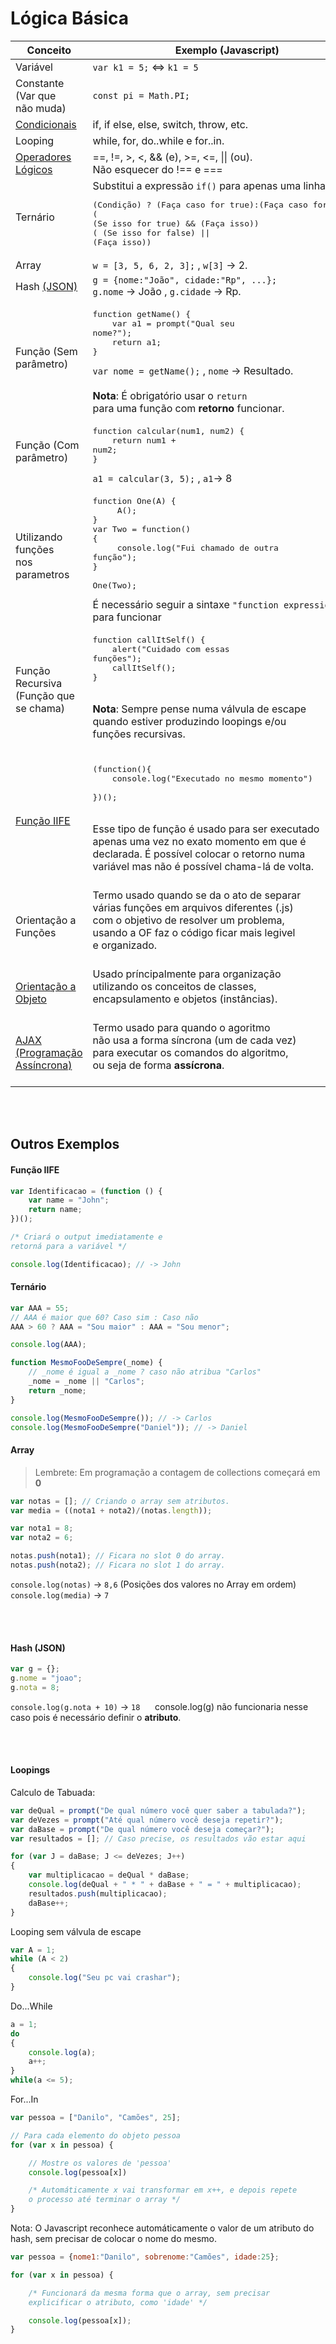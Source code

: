 
# Lógica Básica

Conceito | Exemplo (Javascript)
-------- | -----------
| Variável | `var k1 = 5;` <=> `k1 = 5` |
| Constante (Var que <br>não muda) | `const pi = Math.PI;` |
| [Condicionais](https://www.w3schools.com/jsref/jsref_statements.asp) | if, if else, else, switch, throw, etc. |
| Looping | while, for, do..while e for..in. |
| [Operadores Lógicos](https://www.w3schools.com/jsref/jsref_operators.asp) | &equals;&equals;, !&equals;, >, <, && (e), >=, <=, &#124;&#124; (ou).<br>Não esquecer do !== e === |
| Ternário | Substitui a expressão `if()` para apenas uma linha<pre>(Condição) ? (Faça caso for true):(Faça caso for false)<br>( (Se isso for true) && (Faça isso))<br>( (Se isso for false) &#124;&#124; (Faça isso)) </pre> |
| Array | `w = [3, 5, 6, 2, 3];` , `w[3]` -> 2. |
| Hash [(JSON)](https://github.com/JoaoSodre/Programacao/blob/master/Javascript/JSON.md#json) | `g = {nome:"João", cidade:"Rp", ...};`<br>`g.nome` -> João  ,  `g.cidade` -> Rp. |
| Função (Sem <br>parâmetro) | <pre>function getName() {<br>&nbsp;&nbsp;&nbsp;&nbsp;var a1 = prompt("Qual seu nome?");<br>&nbsp;&nbsp;&nbsp;&nbsp;return a1;<br>}</pre>`var nome = getName();` , `nome` -> Resultado. <br><br> **Nota**: É obrigatório usar o `return` <br> para uma função com **retorno** funcionar. |
| Função (Com <br>parâmetro) | <pre>function calcular(num1, num2) {<br>&nbsp;&nbsp;&nbsp;&nbsp;return num1 + num2;<br>}</pre> `a1 = calcular(3, 5);` , `a1`-> 8 |
| Utilizando funções<br> nos parametros | <pre>function One(A) {<br>&nbsp;&nbsp;&nbsp;&nbsp; A();<br>}<br>var Two = function() {<br>&nbsp;&nbsp;&nbsp;&nbsp; console.log("Fui chamado de outra função");<br>}<br><br>One(Two);</pre>É necessário seguir a sintaxe `"function expression"` para funcionar |
| Função Recursiva<br>(Função que se chama) | <pre>function callItSelf() {<br>&nbsp;&nbsp;&nbsp;&nbsp;alert("Cuidado com essas funções");<br>&nbsp;&nbsp;&nbsp;&nbsp;callItSelf();<br>}</pre><br> **Nota**: Sempre pense numa válvula de escape<br> quando estiver produzindo loopings e/ou <br>funções recursivas. <br><br> |
| [Função IIFE](https://developer.mozilla.org/en-US/docs/Glossary/IIFE) | <pre>(function(){<br>&nbsp;&nbsp;&nbsp;&nbsp;console.log("Executado no mesmo momento") <br>})();   </pre><br>Esse tipo de função é usado para ser executado<br> apenas uma vez no exato momento em que é<br> declarada. É possível colocar o retorno numa<br> variável mas não é possível chama-lá de volta.<br><br> |
| Orientação a Funções | Termo usado quando se da o ato de separar<br> várias funções em arquivos diferentes (.js)<br> com o objetivo de resolver um problema,<br> usando a OF faz o código ficar mais legivel<br> e organizado. <br><br> |
| [Orientação a Objeto](https://github.com/JoaoSodre/Programacao/blob/master/Orienta%C3%A7%C3%A3o%20a%20Objeto.md#orienta%C3%A7%C3%A3o-a-objeto) | Usado príncipalmente para organização<br> utilizando os conceitos de classes, <br>encapsulamento e objetos (instâncias). <br><br> |
| [AJAX<br> (Programação Assíncrona)](https://github.com/JoaoSodre/Programacao/blob/master/Javascript/AJAX.md#ajax) | Termo usado para quando o agoritmo<br>não usa a forma síncrona (um de cada vez)<br> para executar os comandos do algoritmo,<br> ou seja de forma **assícrona**. <br><br> |

<br><br>

## Outros Exemplos

#### Função IIFE

```javascript
var Identificacao = (function () { 
    var name = "John";
    return name; 
})();

/* Criará o output imediatamente e 
retorná para a variável */

console.log(Identificacao); // -> John
```

#### Ternário

```javascript
var AAA = 55;
// AAA é maior que 60? Caso sim : Caso não
AAA > 60 ? AAA = "Sou maior" : AAA = "Sou menor";

console.log(AAA);
```

```javascript
function MesmoFooDeSempre(_nome) {
    // _nome é igual a _nome ? caso não atribua "Carlos"
    _nome = _nome || "Carlos";
    return _nome;
}

console.log(MesmoFooDeSempre()); // -> Carlos
console.log(MesmoFooDeSempre("Daniel")); // -> Daniel
```

#### Array

>Lembrete: Em programação a contagem de collections começará em **0**

```javascript
var notas = []; // Criando o array sem atributos.
var media = ((nota1 + nota2)/(notas.length));

var nota1 = 8;
var nota2 = 6;

notas.push(nota1); // Ficara no slot 0 do array.
notas.push(nota2); // Ficara no slot 1 do array.
```

`console.log(notas)` -> `8,6` (Posições dos valores no Array em ordem)
`console.log(media)` -> `7`

<br><br>

#### Hash (JSON)

```javascript
var g = {};
g.nome = "joao";
g.nota = 8;
```

`console.log(g.nota + 10)` -> `18`   &nbsp;&nbsp;&nbsp;&nbsp;  console.log(g) não funcionaria nesse caso pois é necessário definir o **atributo**.

<br><br>

#### Loopings

Calculo de Tabuada:

```javascript
var deQual = prompt("De qual número você quer saber a tabulada?");
var deVezes = prompt("Até qual número você deseja repetir?");
var daBase = prompt("De qual número você deseja começar?");
var resultados = []; // Caso precise, os resultados vão estar aqui

for (var J = daBase; J <= deVezes; J++) 
{ 
    var multiplicacao = deQual * daBase;
    console.log(deQual + " * " + daBase + " = " + multiplicacao);
    resultados.push(multiplicacao);
    daBase++;
}
```

Looping sem válvula de escape

```javascript
var A = 1;
while (A < 2)
{
    console.log("Seu pc vai crashar");
}
```

Do...While

```javascript
a = 1;
do 
{
    console.log(a);
    a++;
}
while(a <= 5);
```

For...In

```javascript
var pessoa = ["Danilo", "Camões", 25]; 

// Para cada elemento do objeto pessoa
for (var x in pessoa) {

    // Mostre os valores de 'pessoa'
    console.log(pessoa[x])

    /* Automáticamente x vai transformar em x++, e depois repete
    o processo até terminar o array */
}
```

Nota: O Javascript reconhece automáticamente o valor de um atributo do hash, sem precisar de colocar o nome do mesmo.

```javascript
var pessoa = {nome1:"Danilo", sobrenome:"Camões", idade:25}; 

for (var x in pessoa) {

    /* Funcionará da mesma forma que o array, sem precisar
    explicificar o atributo, como 'idade' */

    console.log(pessoa[x]);
}
```